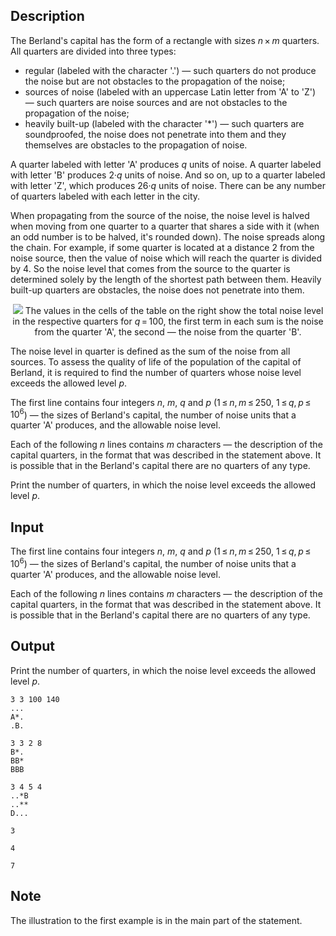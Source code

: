 ## Description

<div><p>The Berland's capital has the form of a rectangle with sizes <span class="tex-span"><i>n</i> × <i>m</i></span> quarters. All quarters are divided into three types:</p><ul> <li> regular (labeled with the character '<span class="tex-font-style-tt">.</span>') — such quarters do not produce the noise but are not obstacles to the propagation of the noise; </li><li> sources of noise (labeled with an uppercase Latin letter from '<span class="tex-font-style-tt">A</span>' to '<span class="tex-font-style-tt">Z</span>') — such quarters are noise sources and are not obstacles to the propagation of the noise; </li><li> heavily built-up (labeled with the character '<span class="tex-font-style-tt">*</span>') — such quarters are soundproofed, the noise does not penetrate into them and they themselves are obstacles to the propagation of noise. </li></ul><p>A quarter labeled with letter '<span class="tex-font-style-tt">A</span>' produces <span class="tex-span"><i>q</i></span> units of noise. A quarter labeled with letter '<span class="tex-font-style-tt">B</span>' produces <span class="tex-span">2·<i>q</i></span> units of noise. And so on, up to a quarter labeled with letter '<span class="tex-font-style-tt">Z</span>', which produces <span class="tex-span">26·<i>q</i></span> units of noise. There can be any number of quarters labeled with each letter in the city.</p><p>When propagating from the source of the noise, the noise level is halved when moving from one quarter to a quarter that shares a side with it (when an odd number is to be halved, it's rounded down). The noise spreads along the chain. For example, if some quarter is located at a distance <span class="tex-span">2</span> from the noise source, then the value of noise which will reach the quarter is divided by <span class="tex-span">4</span>. So the noise level that comes from the source to the quarter is determined solely by the length of the shortest path between them. Heavily built-up quarters are obstacles, the noise does not penetrate into them.</p><center> <img class="tex-graphics" src="file://1ywseWLm.png" style="max-width: 100.0%;max-height: 100.0%;">   <span class="tex-font-size-small">The values in the cells of the table on the right show the total noise level in the respective quarters for <span class="tex-span"><i>q</i> = 100</span>, the first term in each sum is the noise from the quarter '<span class="tex-font-style-tt">A</span>', the second — the noise from the quarter '<span class="tex-font-style-tt">B</span>'.</span> </center><p>The noise level in quarter is defined as the sum of the noise from all sources. To assess the quality of life of the population of the capital of Berland, it is required to find the number of quarters whose noise level exceeds the allowed level <span class="tex-span"><i>p</i></span>.</p></div><div class="input-specification"><p>The first line contains four integers <span class="tex-span"><i>n</i></span>, <span class="tex-span"><i>m</i></span>, <span class="tex-span"><i>q</i></span> and <span class="tex-span"><i>p</i></span> (<span class="tex-span">1 ≤ <i>n</i>, <i>m</i> ≤ 250</span>, <span class="tex-span">1 ≤ <i>q</i>, <i>p</i> ≤ 10<sup class="upper-index">6</sup></span>) — the sizes of Berland's capital, the number of noise units that a quarter '<span class="tex-font-style-tt">A</span>' produces, and the allowable noise level.</p><p>Each of the following <span class="tex-span"><i>n</i></span> lines contains <span class="tex-span"><i>m</i></span> characters — the description of the capital quarters, in the format that was described in the statement above. It is possible that in the Berland's capital there are no quarters of any type.</p></div><div class="output-specification"><p>Print the number of quarters, in which the noise level exceeds the allowed level <span class="tex-span"><i>p</i></span>.</p></div>

## Input

<p>The first line contains four integers <span class="tex-span"><i>n</i></span>, <span class="tex-span"><i>m</i></span>, <span class="tex-span"><i>q</i></span> and <span class="tex-span"><i>p</i></span> (<span class="tex-span">1 ≤ <i>n</i>, <i>m</i> ≤ 250</span>, <span class="tex-span">1 ≤ <i>q</i>, <i>p</i> ≤ 10<sup class="upper-index">6</sup></span>) — the sizes of Berland's capital, the number of noise units that a quarter '<span class="tex-font-style-tt">A</span>' produces, and the allowable noise level.</p><p>Each of the following <span class="tex-span"><i>n</i></span> lines contains <span class="tex-span"><i>m</i></span> characters — the description of the capital quarters, in the format that was described in the statement above. It is possible that in the Berland's capital there are no quarters of any type.</p>

## Output

<p>Print the number of quarters, in which the noise level exceeds the allowed level <span class="tex-span"><i>p</i></span>.</p>





```input1
3 3 100 140
...
A*.
.B.

```




```input2
3 3 2 8
B*.
BB*
BBB

```




```input3
3 4 5 4
..*B
..**
D...

```




```output1
3

```




```output2
4

```




```output3
7

```



## Note

<p>The illustration to the first example is in the main part of the statement.</p>
